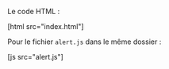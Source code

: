 Le code HTML :

[html src="index.html"]

Pour le fichier `alert.js` dans le même dossier :

[js src="alert.js"]